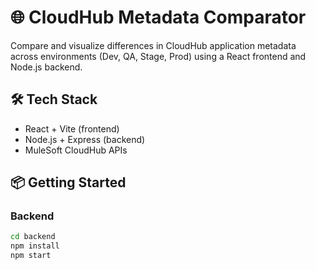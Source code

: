 # 🌐 CloudHub Metadata Comparator

Compare and visualize differences in CloudHub application metadata across environments (Dev, QA, Stage, Prod) using a React frontend and Node.js backend.

## 🛠 Tech Stack
- React + Vite (frontend)
- Node.js + Express (backend)
- MuleSoft CloudHub APIs

## 📦 Getting Started

### Backend
```bash
cd backend
npm install
npm start
